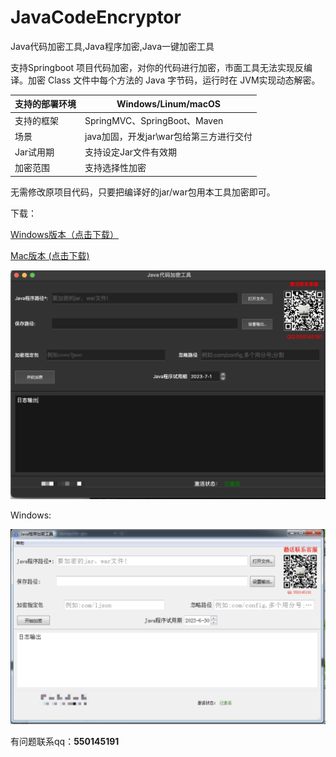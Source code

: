 # JavaCodeEncryptor
Java代码加密工具,Java程序加密,Java一键加密工具



 支持Springboot 项目代码加密，对你的代码进行加密，市面工具无法实现反编译。加密 Class 文件中每个方法的 Java 字节码，运行时在 JVM实现动态解密。



| 支持的部署环境 | Windows/Linum/macOS                     |
| -------------- | --------------------------------------- |
| 支持的框架     | SpringMVC、SpringBoot、Maven            |
| 场景           | java加固，开发jar\war包给第三方进行交付 |
| Jar试用期      | 支持设定Jar文件有效期                   |
| 加密范围       | 支持选择性加密                          |



  无需修改原项目代码，只要把编译好的jar/war包用本工具加密即可。



下载：

 [Windows版本（点击下载）](https://www.1json.com/res/encryJarTool-0617.zip)



  [Mac版本  (点击下载)](https://www.1json.com/res/encryptTool_mac.dmg)



![mac](./mac.png)



Windows:

![win](./win.jpg)

有问题联系qq：**550145191**